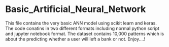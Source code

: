 # Basic_Artificial_Neural_Network

This file contains the very basic ANN model using scikit learn and keras. The code conatins in two different formats including normal python script and jupyter notebook format.
The dataset contains 10,000 patterns which is about the predicting whether a user will left a bank or not.
Enjoy....!
